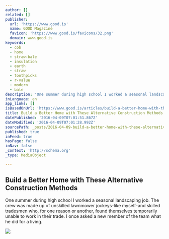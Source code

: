 ```yaml
---
author: []
related: []
publisher:
  url: 'https://www.good.is'
  name: GOOD Magazine
  favicon: 'https://www.good.is/favicons/32.png'
  domain: www.good.is
keywords:
  - cob
  - home
  - straw-bale
  - insulation
  - earth
  - straw
  - toothpicks
  - r-value
  - modern
  - bale
description: 'One summer during high school I worked a seasonal landscaping job. The crew was made up of unskilled lawnmower jockeys-like myself-and skilled tradesmen who, for one reason or another, found themselves temporarily unable to work in their trade. I once asked a new member of the team what he did for a living.'
inLanguage: en
app_links: []
isBasedOnUrl: 'https://www.good.is/articles/build-a-better-home-with-these-alternative-construction-methods'
title: Build a Better Home with These Alternative Construction Methods
datePublished: '2016-04-09T07:01:51.867Z'
dateModified: '2016-04-09T07:01:28.992Z'
sourcePath: _posts/2016-04-09-build-a-better-home-with-these-alternative-construction-meth.md
published: true
inFeed: true
hasPage: false
inNav: false
_context: 'http://schema.org'
_type: MediaObject

---
```

<article style=""><h1>Build a Better Home with These Alternative Construction Methods</h1><p>One summer during high school I worked a seasonal landscaping job. The crew was made up of unskilled lawnmower jockeys-like myself-and skilled tradesmen who, for one reason or another, found themselves temporarily unable to work in their trade. I once asked a new member of the team what he did for a living.</p><img src="https://assets.goodstatic.com/s3/magazine/assets/486666/original/1353959556Straw-bale-construction-john-cross.jpg=s1200x1200" /></article>